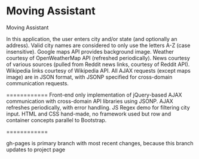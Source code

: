 Moving Assistant
============

Moving Assistant

In this application, the user enters city and/or state (and optionally an address).  Valid city names are considered to only use the letters A-Z (case insensitive).  Google maps API provides background image.  Weather courtesy of OpenWeatherMap API (refreshed periodically).  News courtesy of various sources (pulled from Reddit news links, courtesy of Reddit API).  Wikipedia links courtesy of Wikipedia API.  All AJAX requests (except maps image) are in JSON format, with JSONP specified for cross-domain communication requests.

============
Front-end only implementation of jQuery-based AJAX communication with cross-domain API libraries using JSONP.  AJAX refreshes periodically, with error handling.  JS Regex demo for filtering city input.  HTML and CSS hand-made, no framework used but row and container concepts parallel to Bootstrap.

============

gh-pages is primary branch with most recent changes, because this branch updates to project page
